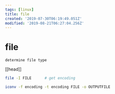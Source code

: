 ```yaml
---
tags: [linux]
title: file
created: '2019-07-30T06:19:49.051Z'
modified: '2019-08-21T06:27:04.256Z'
---
```


# file

`determine file type`

[[head]]

```sh
file -I FILE      # get encoding
```

```sh
iconv -f encoding -t encoding FILE -o OUTPUTFILE
```
